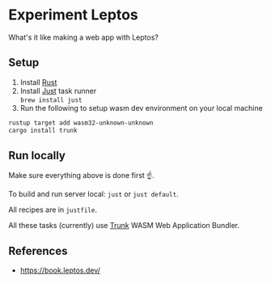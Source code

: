 # Experiment Leptos

What's it like making a web app with Leptos?

## Setup

1. Install [Rust](https://www.rust-lang.org/tools/install)
2. Install [Just](https://github.com/casey/just) task runner  
    `brew install just`
3. Run the following to setup wasm dev environment on your local machine

```sh
rustup target add wasm32-unknown-unknown
cargo install trunk
```

## Run locally

Make sure everything above is done first ☝️.

To build and run server local: `just` or `just default`.

All recipes are in `justfile`.

All these tasks (currently) use [Trunk](https://trunkrs.dev/) WASM Web Application Bundler.

## References

- <https://book.leptos.dev/>
